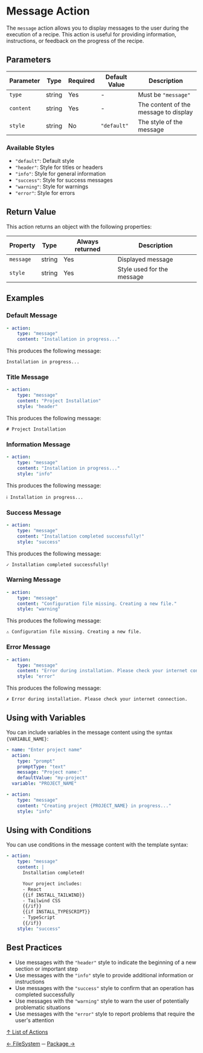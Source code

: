 # Message Action

The `message` action allows you to display messages to the user during the execution of a recipe. This action is useful
for providing information, instructions, or feedback on the progress of the recipe.

## Parameters

| Parameter | Type   | Required | Default Value | Description                           |
|-----------|--------|----------|---------------|---------------------------------------|
| `type`    | string | Yes      | -             | Must be `"message"`                   |
| `content` | string | Yes      | -             | The content of the message to display |
| `style`   | string | No       | `"default"`   | The style of the message              |

### Available Styles

- `"default"`: Default style
- `"header"`: Style for titles or headers
- `"info"`: Style for general information
- `"success"`: Style for success messages
- `"warning"`: Style for warnings
- `"error"`: Style for errors

## Return Value

This action returns an object with the following properties:

| Property  | Type   | Always returned | Description                |
|-----------|--------|-----------------|----------------------------|
| `message` | string | Yes             | Displayed message          |
| `style`   | string | Yes             | Style used for the message |

## Examples

### Default Message

```yaml
- action:
    type: "message"
    content: "Installation in progress..."
```

This produces the following message:

```shell
Installation in progress...
```

### Title Message

```yaml
- action:
    type: "message"
    content: "Project Installation"
    style: "header"
```

This produces the following message:

```shell
# Project Installation
```

### Information Message

```yaml
- action:
    type: "message"
    content: "Installation in progress..."
    style: "info"
```

This produces the following message:

```shell
ℹ Installation in progress...
```

### Success Message

```yaml
- action:
    type: "message"
    content: "Installation completed successfully!"
    style: "success"
```

This produces the following message:

```shell
✓ Installation completed successfully!
```

### Warning Message

```yaml
- action:
    type: "message"
    content: "Configuration file missing. Creating a new file."
    style: "warning"
```

This produces the following message:

```shell
⚠ Configuration file missing. Creating a new file.
```

### Error Message

```yaml
- action:
    type: "message"
    content: "Error during installation. Please check your internet connection."
    style: "error"
```

This produces the following message:

```shell
✗ Error during installation. Please check your internet connection.
```

## Using with Variables

You can include variables in the message content using the syntax `{VARIABLE_NAME}`:

```yaml
- name: "Enter project name"
  action:
    type: "prompt"
    promptType: "text"
    message: "Project name:"
    defaultValue: "my-project"
  variable: "PROJECT_NAME"

- action:
    type: "message"
    content: "Creating project {PROJECT_NAME} in progress..."
    style: "info"
```

## Using with Conditions

You can use conditions in the message content with the template syntax:

```yaml
- action:
    type: "message"
    content: |
      Installation completed!

      Your project includes:
      - React
      {{if INSTALL_TAILWIND}}
      - Tailwind CSS
      {{/if}}
      {{if INSTALL_TYPESCRIPT}}
      - TypeScript
      {{/if}}
    style: "success"
```

## Best Practices

- Use messages with the `"header"` style to indicate the beginning of a new section or important step
- Use messages with the `"info"` style to provide additional information or instructions
- Use messages with the `"success"` style to confirm that an operation has completed successfully
- Use messages with the `"warning"` style to warn the user of potentially problematic situations
- Use messages with the `"error"` style to report problems that require the user's attention

[↑ List of Actions](../actions.md)

[← FileSystem](fileSystem.md) ─ [Package →](package.md)
